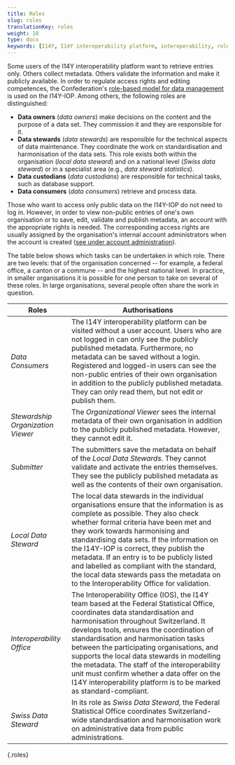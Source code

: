 ```yaml
---
title: Roles
slug: roles
translationKey: roles
weight: 10
type: docs
keywords: [I14Y, I14Y interoperability platform, interoperability, role-based model, Data Steward, Data Stewardship, Data Owner, Data Consumer]
---
```


Some users of the I14Y interoperability platform want to retrieve entries only. Others collect metadata. Others validate the information and make it publicly available. In order to regulate access rights and editing competences, the Confederation's [role-based model for data management](https://www.bfs.admin.ch/bfs/de/home/nadb/nadb.assetdetail.14965606.html) is used on the I14Y-IOP. Among others, the following roles are distinguished:

- __Data owners__ (_data owners_) make decisions on the content and the purpose of a data set. They commission it and they are responsible for it.
- __Data stewards__ (_data stewards_) are responsible for the technical aspects of data maintenance. They coordinate the work on standardisation and harmonisation of the data sets. This role exists both within the organisation (_local data steward_) and on a national level (_Swiss data steward_) or in a specialist area (e.g., _data steward statistics_).
- __Data custodians__ (_data custodians_) are responsible for technical tasks, such as database support.
- __Data consumers__ (_data consumers_) retrieve and process data.

Those who want to access only public data on the I14Y-IOP do not need to log in. However, in order to view non-public entries of one's own organisation or to save, edit, validate and publish metadata, an account with the appropriate rights is needed. The corresponding access rights are usually assigned by the organisation's internal account administrators when the account is created ([see under account administration](/handbook/de/gouvernanz/kontenverwaltung)). 

The table below shows which tasks can be undertaken in which role. There are two levels: that of the organisation concerned -- for example, a federal office, a canton or a commune -- and the highest national level. In practice, in smaller organisations it is possible for one person to take on several of these roles. In large organisations, several people often share the work in question.

| Roles | Authorisations |
| ----  | ---- |
| _Data Consumers_ | The I14Y interoperability platform can be visited without a user account. Users who are not logged in can only see the publicly published metadata. Furthermore, no metadata can be saved without a login. Registered and logged-in users can see the non-public entries of their own organisation in addition to the publicly published metadata. They can only read them, but not edit or publish them. |
| _Stewardship Organization Viewer_ | The _Organizational Viewer_ sees the internal metadata of their own organisation in addition to the publicly published metadata. However, they cannot edit it. |
| _Submitter_ | The submitters save the metadata on behalf of the _Local Data Stewards_. They cannot validate and activate the entries themselves. They see the publicly published metadata as well as the contents of their own organisation. |
| _Local Data Steward_ | The local data stewards in the individual organisations ensure that the information is as complete as possible. They also check whether formal criteria have been met and they work towards harmonising and standardising data sets. If the information on the I14Y-IOP is correct, they publish the metadata. If an entry is to be publicly listed and labelled as compliant with the standard, the local data stewards pass the metadata on to the Interoperability Office for validation. |
| _Interoperability Office_ | The Interoperability Office (IOS), the I14Y team based at the Federal Statistical Office, coordinates data standardisation and harmonisation throughout Switzerland. It develops tools, ensures the coordination of standardisation and harmonisation tasks between the participating organisations, and supports the local data stewards in modelling the metadata. The staff of the interoperability unit must confirm whether a data offer on the I14Y interoperability platform is to be marked as standard-compliant. |
| _Swiss Data Steward_ | In its role as _Swiss Data Steward_, the Federal Statistical Office coordinates Switzerland-wide standardisation and harmonisation work on administrative data from public administrations. |
{.roles}